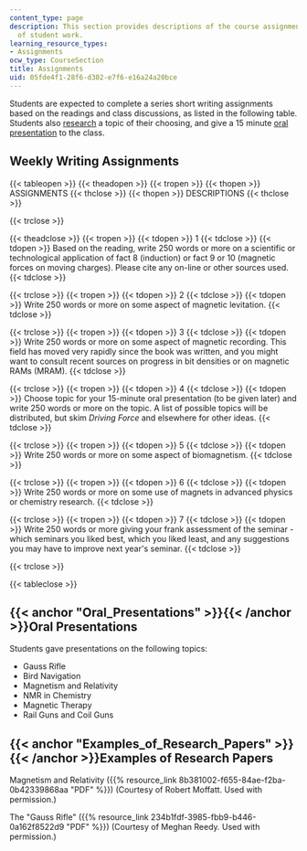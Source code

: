 ```yaml
---
content_type: page
description: This section provides descriptions of the course assignments and examples
  of student work.
learning_resource_types:
- Assignments
ocw_type: CourseSection
title: Assignments
uid: 05fde4f1-28f6-d302-e7f6-e16a24a20bce
---
```


Students are expected to complete a series short writing assignments based on the readings and class discussions, as listed in the following table. Students also [research](#Examples_of_Research_Papers) a topic of their choosing, and give a 15 minute [oral presentation](#Oral_Presentations) to the class.

Weekly Writing Assignments
--------------------------

{{< tableopen >}}
{{< theadopen >}}
{{< tropen >}}
{{< thopen >}}
ASSIGNMENTS
{{< thclose >}}
{{< thopen >}}
DESCRIPTIONS
{{< thclose >}}

{{< trclose >}}

{{< theadclose >}}
{{< tropen >}}
{{< tdopen >}}
1
{{< tdclose >}}
{{< tdopen >}}
Based on the reading, write 250 words or more on a scientific or technological application of fact 8 (induction) or fact 9 or 10 (magnetic forces on moving charges). Please cite any on-line or other sources used.
{{< tdclose >}}

{{< trclose >}}
{{< tropen >}}
{{< tdopen >}}
2
{{< tdclose >}}
{{< tdopen >}}
Write 250 words or more on some aspect of magnetic levitation.
{{< tdclose >}}

{{< trclose >}}
{{< tropen >}}
{{< tdopen >}}
3
{{< tdclose >}}
{{< tdopen >}}
Write 250 words or more on some aspect of magnetic recording. This field has moved very rapidly since the book was written, and you might want to consult recent sources on progress in bit densities or on magnetic RAMs (MRAM).
{{< tdclose >}}

{{< trclose >}}
{{< tropen >}}
{{< tdopen >}}
4
{{< tdclose >}}
{{< tdopen >}}
Choose topic for your 15-minute oral presentation (to be given later) and write 250 words or more on the topic. A list of possible topics will be distributed, but skim _Driving Force_ and elsewhere for other ideas.
{{< tdclose >}}

{{< trclose >}}
{{< tropen >}}
{{< tdopen >}}
5
{{< tdclose >}}
{{< tdopen >}}
Write 250 words or more on some aspect of biomagnetism.
{{< tdclose >}}

{{< trclose >}}
{{< tropen >}}
{{< tdopen >}}
6
{{< tdclose >}}
{{< tdopen >}}
Write 250 words or more on some use of magnets in advanced physics or chemistry research.
{{< tdclose >}}

{{< trclose >}}
{{< tropen >}}
{{< tdopen >}}
7
{{< tdclose >}}
{{< tdopen >}}
Write 250 words or more giving your frank assessment of the seminar - which seminars you liked best, which you liked least, and any suggestions you may have to improve next year's seminar.
{{< tdclose >}}

{{< trclose >}}

{{< tableclose >}}

{{< anchor "Oral_Presentations" >}}{{< /anchor >}}Oral Presentations
--------------------------------------------------------------------

Students gave presentations on the following topics:

*   Gauss Rifle
*   Bird Navigation
*   Magnetism and Relativity
*   NMR in Chemistry
*   Magnetic Therapy
*   Rail Guns and Coil Guns

{{< anchor "Examples_of_Research_Papers" >}}{{< /anchor >}}Examples of Research Papers
--------------------------------------------------------------------------------------

Magnetism and Relativity ({{% resource_link 8b381002-f655-84ae-f2ba-0b42339868aa "PDF" %}}) (Courtesy of Robert Moffatt. Used with permission.)

The "Gauss Rifle" ({{% resource_link 234b1fdf-3985-fbb9-b446-0a162f8522d9 "PDF" %}}) (Courtesy of Meghan Reedy. Used with permission.)